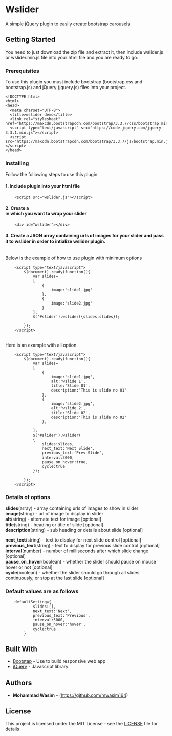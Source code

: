 # Wslider

A simple jQuery plugin to easily create bootstrap carousels

## Getting Started

You need to just download the zip file and extract it, then include wslider.js or wslider.min.js file into your html file and you are ready to go.

### Prerequisites

To use this plugin you must include bootstrap (bootstrap.css and bootstrap.js) and jQuery (jquery.js) files into your project.

```
<!DOCTYPE html>
<html>
<head>
  <meta charset="UTF-8"> 
  <title>wslider demo</title>
  <link rel="stylesheet" href="https://maxcdn.bootstrapcdn.com/bootstrap/3.3.7/css/bootstrap.min.css">
  <script type="text/javascript" src="https://code.jquery.com/jquery-3.3.1.min.js"></script>	
  <script src="https://maxcdn.bootstrapcdn.com/bootstrap/3.3.7/js/bootstrap.min.js"></script>
</head>

```

### Installing

Follow the following steps to use this plugin

#### 1. Include plugin into your html file

```
    <script src="wslider.js"></script>	

```


#### 2. Create a <div> in which you want to wrap your slider 

```
    <div id="wslider"></div>	

```

#### 3. Create a JSON array containing urls of images for your slider and pass it to wslider in order to intialize wslider plugin.
<br>
Below is the example of how to use plugin with minimum options

```
    <script type="text/javascript">
		$(document).ready(function(){
			var slides=
			[	
				{
					image:'slide1.jpg'
				},
				{
					image:'slide2.jpg'
				}
			];
			$('#slider').wslider({slides:slides});			
						
		});		 
	</script>	

```
<br>
Here is an example with all option

```
	<script type="text/javascript">
		$(document).ready(function(){
			var slides=
			[	
				{
					image:'slide1.jpg',
					alt:'wslide 1',
					title:'Slide 01',
					description:'This is slide no 01'
				},
				{
					image:'slide2.jpg',
					alt:'wslide 2',
					title:'Slide 02',
					description:'This is slide no 02'
				},
				
			];
			$('#slider').wslider(
			{
				slides:slides,
				next_text:'Next Slide',
				previous_text:'Prev Slide',
				interval:3000,
				pause_on_hover:true,
				cycle:true
			});			
						
		});		 
	</script>

```

### Details of options

**slides**(array)		- array containing urls of images to show in slider<br>
  	**image**(string) 		- url of image to display in slider<br>
	**alt**(string) 		- alternate text for image [optional]<br>
	**title**(string)		- heading or title of slide [optional]<br>
	**description**(string)	- sub heading or details about slide [optional]<br>

**next_text**(string)		- text to display for next slide control [optional]<br>
**previous_text**(string)	- text to display for previous slide control [optional]<br>
**interval**(number)			- number of milliseconds after which slide change [optional]<br>
**pause_on_hover**(boolean)	- whether the slider should pause on mouse hover or not [optional]<br>
**cycle**(boolean)			- whether the slider should go through all slides continuously, or stop at the last slide [optional]<br>


### Default values are as follows

```
	defaultSetting={
			slides:[],
			next_text:'Next',
			previous_text:'Previous',
			interval:5000,
			pause_on_hover:'hover',
			cycle:true
		}
```

## Built With

* [Bootstap](https://getbootstrap.com/) - Use to build responsive web app
* [jQuery](https://jquery.com/) - Javascript library

## Authors

* **Mohammad Wasim** - (https://github.com/mwasim164)

## License

This project is licensed under the MIT License - see the [LICENSE](LICENSE) file for details

